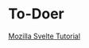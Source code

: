 # To-Doer

[Mozilla Svelte Tutorial](https://developer.mozilla.org/en-US/docs/Learn/Tools_and_testing/Client-side_JavaScript_frameworks/Svelte_Todo_list_beginning)
